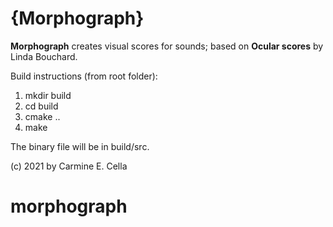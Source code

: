 # {Morphograph}

**Morphograph** creates visual scores for sounds; based on **Ocular scores** by Linda Bouchard.

Build instructions (from root folder):

1. mkdir build
2. cd build
3. cmake ..
4. make

The binary file will be in build/src.

(c) 2021 by Carmine E. Cella

# morphograph
